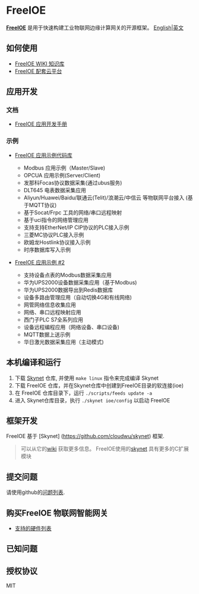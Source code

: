 # FreeIOE

**[FreeIOE](http://freeioe.org)** 是用于快速构建工业物联网边缘计算网关的开源框架。 [English|英文](/README.md)

## 如何使用

* [FreeIOE WIKI 知识库](https://wiki.freeioe.org)
* [FreeIOE 配套云平台](https://wiki.freeioe.org/cloud/index)

## 应用开发

### 文档

* [FreeIOE 应用开发手册](https://freeioe.gitbook.io/doc/)

### 示例

* [FreeIOE 应用示例代码库](https://github.com/freeioe/freeioe_example_apps)
  * Modbus 应用示例（Master/Slave)
  * OPCUA 应用示例(Server/Client)
  * 发那科Focas协议数据采集(通过ubus服务)
  * DLT645 电表数据采集应用
  * Aliyun/Huawei/Baidu/联通云(Telit)/浪潮云/中信云 等物联网平台接入 (基于MQTT协议)
  * 基于Socat/Frpc 工具的网络/串口远程映射
  * 基于uci指令的网络管理应用
  * 支持支持EtherNet/IP CIP协议的PLC接入示例
  * 三菱MC协议PLC接入示例
  * 欧姆龙Hostlink协议接入示例
  * 时序数据库写入示例

* [FreeIOE 应用示例 #2](https://github.com/viccom/myfreeioe_apps)
  * 支持设备点表的Modbus数据采集应用
  * 华为UPS2000设备数据采集应用（基于Modbus)
  * 华为UPS2000数据导出到Redis数据库
  * 设备多路由管理应用（自动切换4G和有线网络)
  * 网管网络信息收集应用
  * 网络、串口远程映射应用
  * 西门子PLC S7全系列应用
  * 设备远程编程应用（网络设备、串口设备)
  * MQTT数据上送示例
  * 华日激光数据采集应用（主动模式)

## 本机编译和运行

1. 下载 [Skynet](https://github.com/freeioe/skynet) 仓库, 并使用 ```make linux``` 指令来完成编译 Skynet
2. 下载 FreeIOE 仓库，并在Skynet仓库中创建到FreeIOE目录的软连接(ioe)
3. 在 FreeIOE 仓库目录下，运行 ```./scripts/feeds update -a```
4. 进入 Skynet仓库目录，执行 ```./skynet ioe/config``` 以启动 FreeIOE

## 框架开发

FreeIOE 基于 [Skynet] (https://github.com/cloudwu/skynet) 框架.

> 可以从它的[wiki](https://github.com/cloudwu/skynet/wiki) 获取更多信息。
> FreeIOE使用的[skynet](https://github.com/srdgame/skynet) 具有更多的C扩展模块

## 提交问题

请使用github的[问题列表](https://github.com/freeioe/freeioe/issues).

## 购买FreeIOE 物联网智能网关

* [支持的硬件列表](https://wiki.freeioe.org/hardwares/start)

## 已知问题

## 授权协议

MIT
